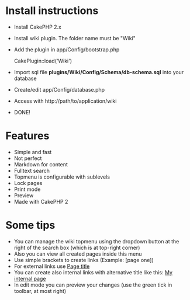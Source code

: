 # Install instructions

* Install CakePHP 2.x
* Install wiki plugin. The folder name must be "Wiki"
* Add the plugin in app/Config/bootstrap.php

	CakePlugin::load('Wiki')

* Import sql file **plugins/Wiki/Config/Schema/db-schema.sql** into your database
* Create/edit app/Config/database.php
* Access with http://path/to/application/wiki
* DONE!

# Features

* Simple and fast
* Not perfect
* Markdown for content
* Fulltext search
* Topmenu is configurable with sublevels
* Lock pages
* Print mode
* Preview
* Made with CakePHP 2

# Some tips

* You can manage the wiki topmenu using the dropdown button at the right of the search box (which is at top-right corner)
* Also you can view all created pages inside this menu
* Use simple brackets to create links (Example: [page one])
* For external links use [Page title](http://externalsite.org)
* You can create also internal links with alternative title like this: [My internal page](my_page_alias)
* In edit mode you can preview your changes (use the green tick in toolbar, at most right)
